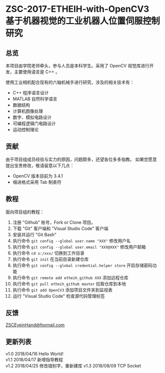 # ZSC-2017-ETHEIH-with-OpenCV3 <br /> 基于机器视觉的工业机器人位置伺服控制研究

## 总览

本项目由学院老师牵头，参与人员是本科学生。采用了 OpenCV 视觉库进行开发，主要使用语言是 C++ 。

使用工业相机配合现有的六轴机械手进行研究，涉及的相关技术有：
- C++ 程序语言设计
- MATLAB 自然科学语言
- 数据结构
- 计算机图像处理
- 数字、模拟电路设计
- 可编程逻辑门电路设计
- 运动控制理论

## 贡献

由于项目组成员经验与实力的原因，问题颇多，还望各位多多指教。
如果您愿意提出宝贵修改，敬请留意以下几点：
- OpenCV 版本目前为 3.4.1 
- 缩进格式采用 Tab 制表符

## 教程
面向项目组的教程：
1. 注册 "Github" 账号，Fork or Clone 项目。
2. 下载 "Git" 客户端和 "Visual Studio Code" 客户端
3. 安装并运行 "Git Bash"
4. 执行命令 `git config --global user.name "XXX"` 修改用户名
5. 执行命令 `git config --global user.email "XXX@XXX"` 修改用户邮箱
6. 执行命令 `cd x:/xxx/` 切换到工作目录
7. 执行命令 `git init` 在当前目录新建仓库
8. 执行命令 `git config --global credential.helper store` 开启存储密码功能
9. 执行命令 `git remote add etheih_github XXX` 添加远程仓库
10. 执行命令 `git pull etheih_github master` 拉取仓库到本地
11. 执行命令 `git add OpenCV3` 添加项目文件夹到监视表 
12. 运行 "Visual Studio Code" 检查源代码管理标签

## 反馈

ZSCEyeinHand@foxmail.com

## 更新列表
v1.0 2018/04/16 Hello World!  
v1.1 2018/04/17 新增指导教程  
v1.2 2018/04/25 修改错别字，重新建库
v1.3 2018/08/09 TCP Socket
